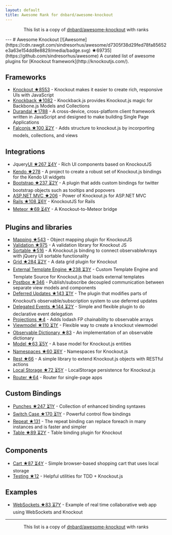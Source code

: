 ```yaml
---
layout: default
title: Awesome Rank for dnbard/awesome-knockout
---
```


<p align="center">
	This list is a copy of <a href="https://github.com/dnbard/awesome-knockout">dnbard/awesome-knockout</a> with ranks
</p>
---
# Awesome Knockout [![Awesome](https://cdn.rawgit.com/sindresorhus/awesome/d7305f38d29fed78fa85652e3a63e154dd8e8829/media/badge.svg) ★69735](https://github.com/sindresorhus/awesome)
A curated list of awesome plugins for [Knockout framework](http://knockoutjs.com/).

## Frameworks
- [Knockout ★8553](https://github.com/knockout/knockout) - Knockout makes it easier to create rich, responsive UIs with JavaScript
- [Knockback ★1082](https://github.com/kmalakoff/knockback) - Knockback.js provides Knockout.js magic for Backbone.js Models and Collections
- [Durandal ★1788](https://github.com/BlueSpire/Durandal) - A cross-device, cross-platform client framework written in JavaScript and designed to make building Single Page Applications
- [Falconjs ★100 ⏳2Y](https://github.com/stoodder/falconjs) - Adds structure to knockout.js by incorporting models, collections, and views

## Integrations
- Jquery[UI ★267 ⏳4Y](https://github.com/madcapnmckay/Knockout-UI) - Rich UI components based on KnockoutJS
- [Kendo ★278](https://github.com/kendo-labs/knockout-kendo) - A project to create a robust set of Knockout.js bindings for the Kendo UI widgets
- [Bootstrap ★237 ⏳2Y](https://github.com/billpull/knockout-bootstrap) - A plugin that adds custom bindings for twitter bootstrap objects such as tooltips and popovers
- [ASP.NET MVC ★206](https://github.com/AndreyAkinshin/knockout-mvc) - Power of Knockout.js for ASP.NET MVC
- [Rails ★108 ⏳6Y](https://github.com/dnagir/knockout-rails) - KnockoutJS for Rails
- [Meteor ★69 ⏳4Y](https://github.com/steveluscher/knockout.meteor) - A Knockout-to-Meteor bridge

## Plugins and libraries
- [Mapping ★543](https://github.com/SteveSanderson/knockout.mapping) - Object mapping plugin for KnockoutJS
- [Validation ★975](https://github.com/Knockout-Contrib/Knockout-Validation) - A validation library for Knockout JS
- [Sortable ★516](https://github.com/rniemeyer/knockout-sortable) - A Knockout.js binding to connect observableArrays with jQuery UI sortable functionality
- [Grid ★284 ⏳2Y](https://github.com/Knockout-Contrib/KoGrid) - A data grid plugin for Knockout
- [External Template Engine ★238 ⏳3Y](https://github.com/ifandelse/Knockout.js-External-Template-Engine) - Custom Template Engine and Template Source for Knockout.js that loads external templates
- [Postbox ★346](https://github.com/rniemeyer/knockout-postbox) - Publish/subscribe decoupled communication between separate view models and components
- [Deferred Updates ★143 ⏳1Y](https://github.com/mbest/knockout-deferred-updates) - The plugin that modifies parts of Knockout’s observable/subscription system to use deferred updates
- [Delegated Events ★144 ⏳2Y](https://github.com/rniemeyer/knockout-delegatedEvents) - Simple and flexible plugin to do declarative event delegation
- [Projections ★4](https://github.com/profiscience/ko-projections) - Adds lodash FP chainability to observable arrays
- [Viewmodel ★110 ⏳1Y](https://github.com/coderenaissance/knockout.viewmodel) - Flexible way to create a knockout viewmodel
- [Observable Dictionary ★83](https://github.com/jamesfoster/knockout.observableDictionary) - An implementation of an observable dictionary
- [Model ★63 ⏳5Y](https://github.com/thelinuxlich/knockout.model) - A base model for Knockout.js entities
- [Namespaces ★60 ⏳6Y](https://github.com/hunterloftis/knockout.namespaces) - Namespaces for Knockout.js
- [Rest ★66](https://github.com/frapontillo/knockout-rest) - A simple library to extend Knockout.js objects with RESTful actions
- [Local Storage ★72 ⏳5Y](https://github.com/jimrhoskins/knockout.localStorage) - LocalStorage persistence for Knockout.js
- [Router ★64](https://github.com/profiscience/ko-component-router) - Router for single-page apps

## Custom Bindings
- [Punches ★247 ⏳1Y](https://github.com/mbest/knockout.punches) - Collection of enhanced binding syntaxes
- [Switch Case ★170 ⏳1Y](https://github.com/mbest/knockout-switch-case) - Powerful control flow bindings
- [Repeat ★131](https://github.com/mbest/knockout-repeat) - The repeat binding can replace foreach in many instances and is faster and simpler
- [Table ★89 ⏳2Y](https://github.com/mbest/knockout-table) - Table binding plugin for Knockout

## Components
- [Cart ★87 ⏳4Y](https://github.com/robconery/knockout-cart) - Simple browser-based shopping cart that uses local storage
- [Testing ★12](https://github.com/profiscience/ko-component-tester) - Helpful utilities for TDD + Knockout.js

## Examples
- [WebSockets ★83 ⏳7Y](https://github.com/carlhoerberg/knockout-websocket-example) - Example of real time collaborative web app using WebSockets and Knockout
---
<p align="center">
	This list is a copy of <a href="https://github.com/dnbard/awesome-knockout">dnbard/awesome-knockout</a> with ranks
</p>

